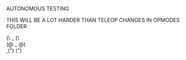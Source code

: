 AUTONOMOUS TESTING


THIS WILL BE A LOT HARDER THAN TELEOP
CHANGES IN OPMODES FOLDER



(\ _      (\                                                                 
(@ _ @)                                             
,(")    (")                                        
